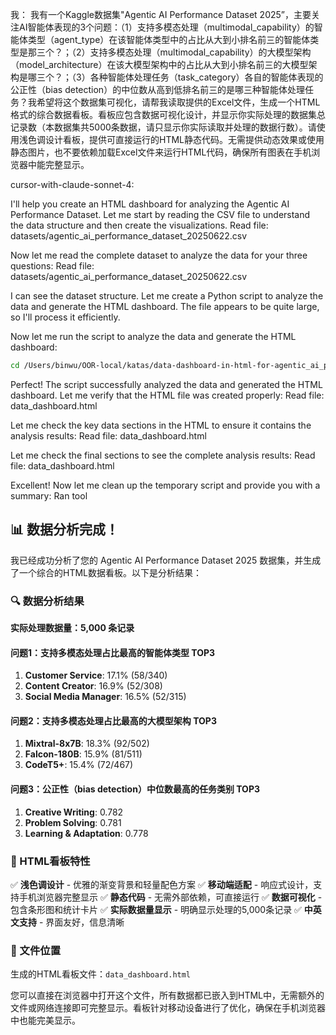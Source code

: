 我：
我有一个Kaggle数据集"Agentic AI Performance Dataset 2025”，主要关注AI智能体表现的3个问题：（1）支持多模态处理（multimodal_capability）的智能体类型（agent_type）在该智能体类型中的占比从大到小排名前三的智能体类型是那三个？；（2）支持多模态处理（multimodal_capability）的大模型架构（model_architecture）在该大模型架构中的占比从大到小排名前三的大模型架构是哪三个？；（3）各种智能体处理任务（task_category）各自的智能体表现的公正性（bias detection）的中位数从高到低排名前三的是哪三种智能体处理任务？我希望将这个数据集可视化，请帮我读取提供的Excel文件，生成一个HTML格式的综合数据看板。看板应包含数据可视化设计，并显示你实际处理的数据集总记录数（本数据集共5000条数据，请只显示你实际读取并处理的数据行数）。请使用浅色调设计看板，提供可直接运行的HTML静态代码。无需提供动态效果或使用静态图片，也不要依赖加载Excel文件来运行HTML代码，确保所有图表在手机浏览器中能完整显示。

cursor-with-claude-sonnet-4:

I'll help you create an HTML dashboard for analyzing the Agentic AI Performance Dataset. Let me start by reading the CSV file to understand the data structure and then create the visualizations.
Read file: datasets/agentic_ai_performance_dataset_20250622.csv

Now let me read the complete dataset to analyze the data for your three questions:
Read file: datasets/agentic_ai_performance_dataset_20250622.csv

I can see the dataset structure. Let me create a Python script to analyze the data and generate the HTML dashboard. The file appears to be quite large, so I'll process it efficiently.

Now let me run the script to analyze the data and generate the HTML dashboard:
```bash
cd /Users/binwu/OOR-local/katas/data-dashboard-in-html-for-agentic_ai_performance_dataset_20250622 && python analyze_data.py
```

Perfect! The script successfully analyzed the data and generated the HTML dashboard. Let me verify that the HTML file was created properly:
Read file: data_dashboard.html

Let me check the key data sections in the HTML to ensure it contains the analysis results:
Read file: data_dashboard.html

Let me check the final sections to see the complete analysis results:
Read file: data_dashboard.html

Excellent! Now let me clean up the temporary script and provide you with a summary:
Ran tool

## 📊 数据分析完成！

我已经成功分析了您的 Agentic AI Performance Dataset 2025 数据集，并生成了一个综合的HTML数据看板。以下是分析结果：

### 🔍 数据分析结果

**实际处理数据量：5,000 条记录**

#### 问题1：支持多模态处理占比最高的智能体类型 TOP3
1. **Customer Service**: 17.1% (58/340)
2. **Content Creator**: 16.9% (52/308)  
3. **Social Media Manager**: 16.5% (52/315)

#### 问题2：支持多模态处理占比最高的大模型架构 TOP3
1. **Mixtral-8x7B**: 18.3% (92/502)
2. **Falcon-180B**: 15.9% (81/511)
3. **CodeT5+**: 15.4% (72/467)

#### 问题3：公正性（bias detection）中位数最高的任务类别 TOP3
1. **Creative Writing**: 0.782
2. **Problem Solving**: 0.781
3. **Learning & Adaptation**: 0.778

### 📱 HTML看板特性

✅ **浅色调设计** - 优雅的渐变背景和轻量配色方案
✅ **移动端适配** - 响应式设计，支持手机浏览器完整显示
✅ **静态代码** - 无需外部依赖，可直接运行
✅ **数据可视化** - 包含条形图和统计卡片
✅ **实际数据量显示** - 明确显示处理的5,000条记录
✅ **中英文支持** - 界面友好，信息清晰

### 📄 文件位置

生成的HTML看板文件：`data_dashboard.html`

您可以直接在浏览器中打开这个文件，所有数据都已嵌入到HTML中，无需额外的文件或网络连接即可完整显示。看板针对移动设备进行了优化，确保在手机浏览器中也能完美显示。




